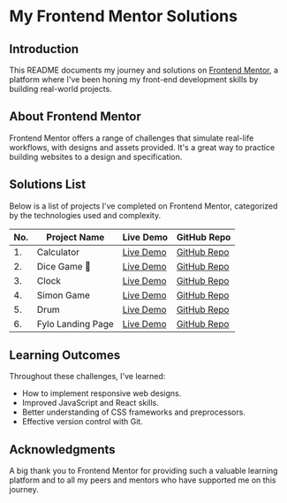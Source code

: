# My Frontend Mentor Solutions

## Introduction

This README documents my journey and solutions on [Frontend Mentor](https://www.frontendmentor.io/), a platform where I've been honing my front-end development skills by building real-world projects.

## About Frontend Mentor

Frontend Mentor offers a range of challenges that simulate real-life workflows, with designs and assets provided. It's a great way to practice building websites to a design and specification.

## Solutions List

Below is a list of projects I've completed on Frontend Mentor, categorized by the technologies used and complexity.

| No. | Project Name      | Live Demo                                                   | GitHub Repo                                                   |
| --- | ----------------- | ----------------------------------------------------------- | ------------------------------------------------------------- |
| 1.  | Calculator        | [Live Demo](https://thrashraf.github.io/Calculator/)        | [GitHub Repo](https://github.com/thrashraf/Calculator)        |
| 2.  | Dice Game 🎲      | [Live Demo](https://thrashraf.github.io/Dice-Game/)         | [GitHub Repo](https://github.com/thrashraf/Dice-Game)         |
| 3.  | Clock             | [Live Demo](https://thrashraf.github.io/Clock/)             | [GitHub Repo](https://github.com/thrashraf/Clock)             |
| 4.  | Simon Game        | [Live Demo](https://thrashraf.github.io/Simon-Game/)        | [GitHub Repo](https://github.com/thrashraf/Simon-Game)        |
| 5.  | Drum              | [Live Demo](https://thrashraf.github.io/Drum/)              | [GitHub Repo](https://github.com/thrashraf/Drum)              |
| 6.  | Fylo Landing Page | [Live Demo](https://thrashraf.github.io/Fylo-Landing-Page/) | [GitHub Repo](https://github.com/thrashraf/Fylo-Landing-Page) |

## Learning Outcomes

Throughout these challenges, I've learned:

- How to implement responsive web designs.
- Improved JavaScript and React skills.
- Better understanding of CSS frameworks and preprocessors.
- Effective version control with Git.

## Acknowledgments

A big thank you to Frontend Mentor for providing such a valuable learning platform and to all my peers and mentors who have supported me on this journey.

